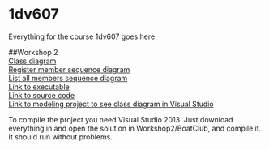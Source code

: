 # 1dv607
Everything for the course 1dv607 goes here

##Workshop 2  
[Class diagram](https://github.com/ad222kr/1dv607/blob/master/Workshop%202/ClassDiagramRIGHTONE.pdf)  
[Register member sequence diagram](https://github.com/ad222kr/1dv607/blob/master/Workshop%202/RegisterMemberSequence.png)  
[List all members sequence diagram](https://github.com/ad222kr/1dv607/blob/master/Workshop%202/ListAllMembersSequence.png)  
[Link to executable](https://github.com/ad222kr/1dv607/blob/master/Workshop%202/BoatClub/BoatClub/bin/Debug/BoatClub.exe)  
[Link to source code](https://github.com/ad222kr/1dv607/tree/master/Workshop%202/BoatClub/BoatClub)  
[Link to modeling project to see class diagram in Visual Studio](https://github.com/ad222kr/1dv607/tree/master/Workshop%202/BoatClub/ModelingProject1)  

To compile the project you need Visual Studio 2013. Just download everything in and open the solution in Workshop2/BoatClub, and compile it. It should run without problems.  
